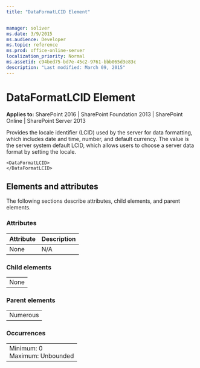 ```yaml
---
title: "DataFormatLCID Element"


manager: soliver
ms.date: 3/9/2015
ms.audience: Developer
ms.topic: reference
ms.prod: office-online-server
localization_priority: Normal
ms.assetid: c94bed75-bd7e-45c2-9761-bbb065d3e83c
description: "Last modified: March 09, 2015"
---
```


# DataFormatLCID Element

 
  
 **Applies to:** SharePoint 2016 | SharePoint Foundation 2013 | SharePoint Online | SharePoint Server 2013
  
Provides the locale identifier (LCID) used by the server for data formatting, which includes date and time, number, and default currency. The value is the server system default LCID, which allows users to choose a server data format by setting the locale.
  
```
<DataFormatLCID>
</DataFormatLCID>
```

## Elements and attributes

The following sections describe attributes, child elements, and parent elements.

### Attributes

|**Attribute**|**Description**|
|:-----|:-----|
|None  <br/> |N/A  <br/> |
   
### Child elements

||
|:-----|
|None |
   
### Parent elements

||
|:-----|
|Numerous |
   
### Occurrences

||
|:-----|
|Minimum: 0  <br/> Maximum: Unbounded  <br/> |
   


